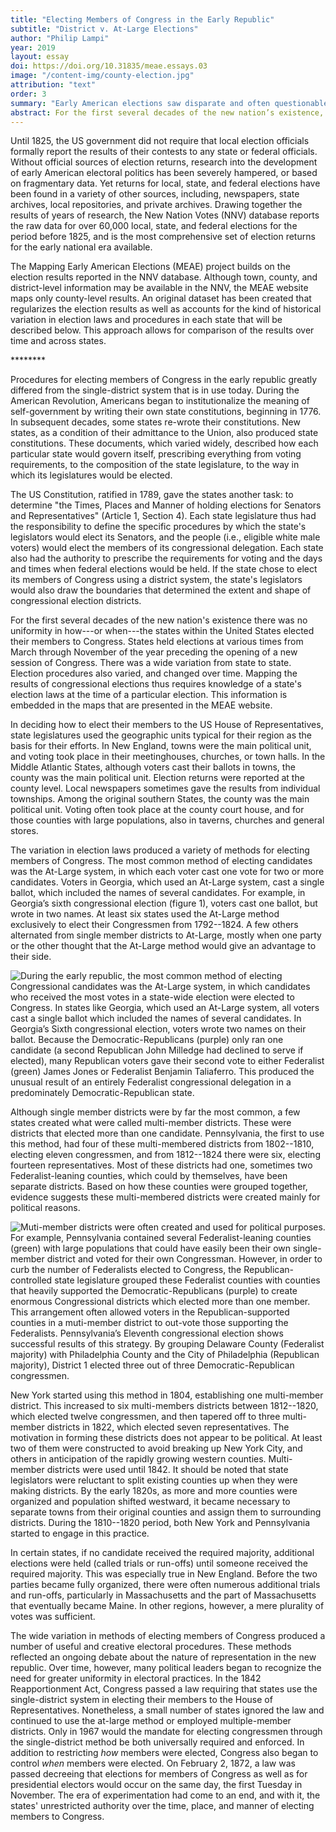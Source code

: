 ```yaml
---
title: "Electing Members of Congress in the Early Republic"
subtitle: "District v. At-Large Elections"
author: "Philip Lampi"
year: 2019
layout: essay
doi: https://doi.org/10.31835/meae.essays.03
image: "/content-img/county-election.jpg"
attribution: "text"
order: 3
summary: "Early American elections saw disparate and often questionable electoral practices."
abstract: For the first several decades of the new nation’s existence, the individual states within the United States had virtually unrestricted authority over the time, place, and manner of electing members for the U.S. Congress. Because of this, states developed and experimented with their own creative electoral procedures, such as at-large elections or multiple-member districts. These dynamic electoral methods reflect the period’s ongoing debates about the nature of representation in the new republic.
---
```


Until 1825, the US government did not require that local election
officials formally report the results of their contests to any state or
federal officials. Without official sources of election returns,
research into the development of early American electoral politics has
been severely hampered, or based on fragmentary data. Yet returns for
local, state, and federal elections have been found in a variety of
other sources, including, newspapers, state archives, local
repositories, and private archives. Drawing together the results of
years of research, the New Nation Votes (NNV) database reports the raw
data for over 60,000 local, state, and federal elections for the period
before 1825, and is the most comprehensive set of election returns for
the early national era available.

The Mapping Early American Elections (MEAE) project builds on the
election results reported in the NNV database. Although town, county,
and district-level information may be available in the NNV, the MEAE
website maps only county-level results. An original dataset has been
created that regularizes the election results as well as accounts for
the kind of historical variation in election laws and procedures in each
state that will be described below. This approach allows for comparison
of the results over time and across states.

\*\*\*\*\*\*\*\*

Procedures for electing members of Congress in the early republic
greatly differed from the single-district system that is in use today.
During the American Revolution, Americans began to institutionalize the
meaning of self-government by writing their own state constitutions,
beginning in 1776. In subsequent decades, some states re-wrote their
constitutions. New states, as a condition of their admittance to the
Union, also produced state constitutions. These documents, which varied
widely, described how each particular state would govern itself,
prescribing everything from voting requirements, to the composition of
the state legislature, to the way in which its legislatures would be
elected.

The US Constitution, ratified in 1789, gave the states another task: to
determine "the Times, Places and Manner of holding elections for
Senators and Representatives" (Article 1, Section 4). Each state
legislature thus had the responsibility to define the specific
procedures by which the state's legislators would elect its Senators,
and the people (i.e., eligible white male voters) would elect the
members of its congressional delegation. Each state also had the
authority to prescribe the requirements for voting and the days and
times when federal elections would be held. If the state chose to elect
its members of Congress using a district system, the state's legislators
would also draw the boundaries that determined the extent and shape of
congressional election districts.

For the first several decades of the new nation's existence there was no
uniformity in how---or when---the states within the United States
elected their members to Congress. States held elections at various
times from March through November of the year preceding the opening of a
new session of Congress. There was a wide variation from state to state.
Election procedures also varied, and changed over time. Mapping the
results of congressional elections thus requires knowledge of a state's
election laws at the time of a particular election. This information is
embedded in the maps that are presented in the MEAE website.

In deciding how to elect their members to the US House of
Representatives, state legislatures used the geographic units typical
for their region as the basis for their efforts. In New England, towns
were the main political unit, and voting took place in their
meetinghouses, churches, or town halls. In the Middle Atlantic States,
although voters cast their ballots in towns, the county was the main
political unit. Election returns were reported at the county level.
Local newspapers sometimes gave the results from individual townships.
Among the original southern States, the county was the main political
unit. Voting often took place at the county court house, and for those
counties with large populations, also in taverns, churches and general
stores.

The variation in election laws produced a variety of methods for
electing members of Congress. The most common method of electing
candidates was the At-Large system, in which each voter cast one vote
for two or more candidates. Voters in Georgia, which used an At-Large 
system, cast a single ballot, which included the names of several 
candidates. For example, in Georgia’s sixth congressional election 
(figure 1), voters cast one ballot, but wrote in two names. At
least six states used the At-Large method exclusively to elect their
Congressmen from 1792--1824. A few others alternated from single member
districts to At-Large, mostly when one party or the other thought that
the At-Large method would give an advantage to their side.

![During the early republic, the most common method of electing Congressional candidates was the At-Large system, in which candidates who received the most votes in a state-wide election were elected to Congress. In states like Georgia, which used an  At-Large system, all voters cast a single ballot which included the names of several candidates. In Georgia’s [Sixth](http://earlyamericanelections.org/maps/meae.congressional.congress06.ga.county.html) congressional election, voters wrote two names on their ballot. Because the Democratic-Republicans (purple) only ran one candidate (a second Republican John Milledge had declined to serve if elected), many Republican voters gave their second vote to either Federalist (green) James Jones or Federalist Benjamin Taliaferro. This produced the unusual result of an entirely Federalist congressional delegation in a predominately Democratic-Republican state.](/content-img/ga6-map.png)

Although single member districts were by far the most common, a few
states created what were called multi-member districts. These were
districts that elected more than one candidate. Pennsylvania, the first
to use this method, had four of these multi-membered districts from
1802--1810, electing eleven congressmen, and from 1812--1824 there were
six, electing fourteen representatives. Most of these districts had one,
sometimes two Federalist-leaning counties, which could by themselves,
have been separate districts. Based on how these counties were grouped
together, evidence suggests these multi-membered districts were created
mainly for political reasons.

![Muti-member districts were often created and used for political purposes. For example, Pennsylvania contained several Federalist-leaning counties (green) with large populations that could have easily been their own single-member district and voted for their own Congressman. However, in order to curb the number of Federalists elected to Congress, the Republican-controlled state legislature grouped these Federalist counties with counties that heavily supported the Democratic-Republicans (purple) to create enormous Congressional districts which elected more than one member. This arrangement often allowed voters in the Republican-supported counties in a muti-member district to out-vote those supporting the Federalists. Pennsylvania’s [Eleventh](http://earlyamericanelections.org/maps/meae.congressional.congress11.pa.county.html) congressional election shows successful results of this strategy. By grouping Delaware County (Federalist majority) with Philadelphia County and the City of Philadelphia (Republican majority), District 1 elected three out of three Democratic-Republican congressmen.](/content-img/pa11-map.png)

New York started using this method in 1804, establishing one
multi-member district. This increased to six multi-members districts
between 1812--1820, which elected twelve congressmen, and then tapered
off to three multi-member districts in 1822, which elected seven
representatives. The motivation in forming these districts does not
appear to be political. At least two of them were constructed to avoid
breaking up New York City, and others in anticipation of the rapidly
growing western counties. Multi-member districts were used until 1842.
It should be noted that state legislators were reluctant to split
existing counties up when they were making districts. By the early
1820s, as more and more counties were organized and population shifted
westward, it became necessary to separate towns from their original
counties and assign them to surrounding districts. During the 1810--1820
period, both New York and Pennsylvania started to engage in this
practice.

In certain states, if no candidate received the required majority,
additional elections were held (called trials or run-offs) until someone
received the required majority. This was especially true in New England.
Before the two parties became fully organized, there were often numerous
additional trials and run-offs, particularly in Massachusetts and the
part of Massachusetts that eventually became Maine. In other regions,
however, a mere plurality of votes was sufficient.

The wide variation in methods of electing members of Congress produced a
number of useful and creative electoral procedures. These methods
reflected an ongoing debate about the nature of representation in the
new republic. Over time, however, many political leaders began to
recognize the need for greater uniformity in electoral practices. In the
1842 Reapportionment Act, Congress passed a law requiring that states
use the single-district system in electing their members to the House of
Representatives. Nonetheless, a small number of states ignored the law
and continued to use the at-large method or employed multiple-member
districts. Only in 1967 would the mandate for electing congressmen
through the single-district method be both universally required and
enforced. In addition to restricting *how* members were elected,
Congress also began to control *when* members were elected. On February
2, 1872, a law was passed decreeing that elections for members of
Congress as well as for presidential electors would occur on the same
day, the first Tuesday in November. The era of experimentation had come
to an end, and with it, the states' unrestricted authority over the
time, place, and manner of electing members to Congress.
